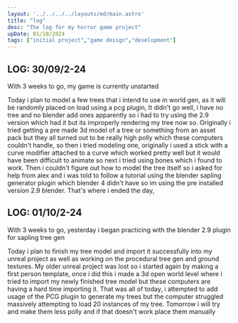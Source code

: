 ```yaml
---
layout: '../../../../layouts/md/main.astro'
title: "log"
desc: "The log for my horror game project"
upDate: 01/10/2024
tags: ["initial project","game design","development"]
---
```

## LOG: 30/09/2-24
With 3 weeks to go, my game is currently unstarted

Today i plan to model a few trees that i intend to use in world gen, as it will be randomly placed on load using a pcg plugin,
It didn't go well, i have no tree and no blender add ones apparently so i had to try using the 2.9 version which had it but its improperly rendering my tree now so.
Originally i tried getting a pre made 3d model of a tree or something from an asset pack but they all turned out to be really high polly which these computers couldn't handle, so then i tried modeling one, originally i used a stick with a curve modifier attached to a curve which worked pretty well but it would have been difficult to animate so next i tried using bones which i found to work. Then i couldn't figure out how to model the tree itself so i asked for help from alex and i was told to follow a tutorial using the blender sapling generator plugin which blender 4 didn't have so im using the pre installed version 2.9 blender. That's where i ended the day,

## LOG: 01/10/2-24
With 3 weeks to go, yesterday i began practicing with the blender 2.9 plugin for sapling tree gen

Today i plan to finish my tree model and import it successfully into my unreal project as well as working on the procedural tree gen and ground textures.
My older unreal project was lost so i started again by making a first person template, once i did this i made a 3d open world level where i tried to import my newly finished tree model but these computers are having a hard time importing it. That was all of today, i attempted to add usage of the PCG plugin to generate my trees but the computer struggled massively attempting to load 20 instances of my tree. Tomorrow i will try and make them less polly and if that doesn't work place them manually